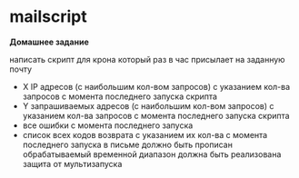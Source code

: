 # mailscript
**Домашнее задание**

  написать скрипт для крона
  который раз в час присылает на заданную почту
  - X IP адресов (с наибольшим кол-вом запросов) с указанием кол-ва запросов c момента последнего запуска скрипта
  - Y запрашиваемых адресов (с наибольшим кол-вом запросов) с указанием кол-ва запросов c момента последнего запуска скрипта
  - все ошибки c момента последнего запуска
  - список всех кодов возврата с указанием их кол-ва с момента последнего запуска
  в письме должно быть прописан обрабатываемый временной диапазон
  должна быть реализована защита от мультизапуска
  
  
